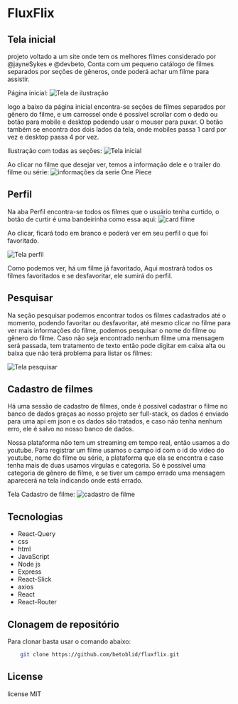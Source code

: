 # FluxFlix

## Tela inicial
projeto voltado a um site onde tem os melhores filmes considerado por @jayneSykes e @devbeto, Conta com um pequeno catálogo de filmes separados por seções de gêneros, onde poderá achar um filme para assistir.

Página inicial:
![Tela de ilustração](https://a.imagem.app/otScCJ.jpeg)

logo a baixo da página inicial encontra-se seções de filmes separados por gênero do filme, e um carrossel onde é possível scrollar com o dedo ou botão para mobile e desktop podendo usar o mouser para puxar. O botão também se encontra dos dois lados da tela, onde mobiles passa 1 card por vez e desktop passa 4 por vez.

Ilustração com todas as seções:
![Tela inicial](https://a.imagem.app/otSLlX.jpeg)

Ao clicar no filme que desejar ver, temos a informação dele e o trailer do filme ou série:
![informações da serie One Piece](https://a.imagem.app/otSRpt.jpeg)

## Perfil 

Na aba Perfil encontra-se todos os filmes que o usuário tenha curtido, o botão de curtir é uma bandeirinha como essa aqui:
![card filme](https://a.imagem.app/otStMb.jpeg)

Ao clicar, ficará todo em branco e poderá ver em seu perfil o que foi favoritado.

![Tela perfil](https://a.imagem.app/otSEBQ.jpeg)

Como podemos ver, há um filme já favoritado, Aqui mostrará todos os filmes favoritados e se desfavoritar, ele sumirá do perfil.

## Pesquisar

Na seção pesquisar podemos encontrar todos os filmes cadastrados até o momento, podendo favoritar ou desfavoritar, até mesmo clicar no filme para ver mais informações do filme, podemos pesquisar o nome do filme ou gênero do filme. Caso não seja encontrado nenhum filme uma mensagem será passada, tem tratamento de texto então pode digitar em caixa alta ou baixa que não terá problema para listar os filmes:

![Tela pesquisar](https://a.imagem.app/otSIX1.jpeg)

## Cadastro de filmes

Há uma sessão de cadastro de filmes, onde é possível cadastrar o filme no banco de dados graças ao nosso projeto ser full-stack, os dados é enviado para uma api em json e os dados são tratados, e caso não tenha nenhum erro, ele é salvo no nosso banco de dados.

Nossa plataforma não tem um streaming em tempo real, então usamos a do youtube. Para registrar um filme usamos o campo id com o id do video do youtube, nome do filme ou série, a plataforma que ela se encontra e caso tenha mais de duas usamos virgulas e categoria. Só é possível uma categoria de gênero de filme, e se tiver um campo errado uma mensagem aparecerá na tela indicando onde está errado.

Tela Cadastro de filme:
![cadastro de filme](https://a.imagem.app/otSQQW.jpeg)


## Tecnologias

- React-Query
- css
- html
- JavaScript
- Node js
- Express
- React-Slick
- axios
- React
- React-Router

## Clonagem de repositório 

Para clonar basta usar o comando abaixo:

```sh
    git clone https://github.com/betoblid/fluxflix.git
```

## License

license MIT